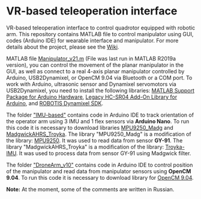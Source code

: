 # VR-based teleoperation interface
VR-based teleoperation interface to control quadrotor equipped with robotic arm. This repository contains MATLAB file to control manipulator using GUI, codes (Arduino IDE) for wearable interface and manipulator. For more details about the project, please see the [Wiki](https://github.com/Y-Grigoriy/VR-based-teleoperation-interface/wiki).

MATLAB file [Manipulator_v21.m](https://github.com/Y-Grigoriy/VR-based-teleoperation-interface/blob/main/Manipulator_v21.m) (File was last run in MATLAB R2019a version), you can control the movement of the planar manipulator in the GUI, as well as connect to a real 4-axis planar manipulator controlled by Arduino, USB2Dynamixel, or OpenCM 9.04 via Bluetooth or a COM port. To work with Arduino, ultrasonic sensor and Dynamixel servomotors via USB2Dynamixel, you need to install the following libraries: [MATLAB Support Package for Arduino Hardware](https://www.mathworks.com/matlabcentral/fileexchange/47522-matlab-support-package-for-arduino-hardware?s_tid=srchtitle), [Legacy HC-SR04 Add-On Library for Arduino](https://www.mathworks.com/matlabcentral/fileexchange/57898-legacy-hc-sr04-add-on-library-for-arduino), and [ROBOTIS Dynamixel SDK](https://github.com/ROBOTIS-GIT/DynamixelSDK).

The folder ["IMU-based"](https://github.com/Y-Grigoriy/VR-based-teleoperation-interface/tree/main/IMU-based) contains code in Arduino IDE to track orientation of the operator arm using 3 IMU and 1 flex sensors via **Arduino Nano**. To run this code it is necessary to download libraries [MPU9250_Madg](https://github.com/Y-Grigoriy/VR-based-teleoperation-interface/tree/main/MPU9250_Madg) and [MadgwickAHRS_Troyka](https://github.com/Y-Grigoriy/VR-based-teleoperation-interface/tree/main/MadgwickAHRS_Troyka). The library "MPU9250_Madg" is a modification of the library: [MPU9250](https://github.com/bolderflight/MPU9250). It was used to read data from sensor **GY-91**. The library "MadgwickAHRS_Troyka" is a modification of the library: [Troyka-IMU](https://github.com/amperka/Troyka-IMU). It was used to process data from sensor GY-91 using Madgwick filter.

The folder ["DroneArm_v10"](https://github.com/Y-Grigoriy/VR-based-teleoperation-interface/tree/main/DroneArm_v10) contains code in Arduino IDE to control position of the manipulator and read data from manipulator sensors using **OpenCM 9.04**. To run this code it is necessary to download library for [OpenCM 9.04](https://emanual.robotis.com/docs/en/software/arduino_ide/#install-on-windows).

**Note:** At the moment, some of the comments are written in Russian.
